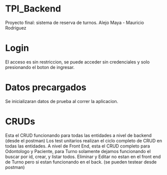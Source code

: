 # TPI_Backend
Proyecto final: sistema de reserva de turnos. Alejo Maya - Mauricio Rodriguez

# Login
El acceso es sin restriccion, se puede acceder sin credenciales y solo presionando el boton de ingresar.

# Datos precargados
Se inicializaran datos de prueba al correr la aplicacion.

# CRUDs
Esta el CRUD funcionando para todas las entidades a nivel de backend (desde el postman)
Los test unitarios realizan el ciclo completo de CRUD en todas las entidades.
A nivel de Front End, esta el CRUD completo para Odontologo y Paciente, para Turno
solamente dejamos funcionando el buscar por id, crear, y listar todos.
Eliminar y Editar no estan en el front end de Turno pero si estan funcionando en el back.
(se pueden testear desde postman)